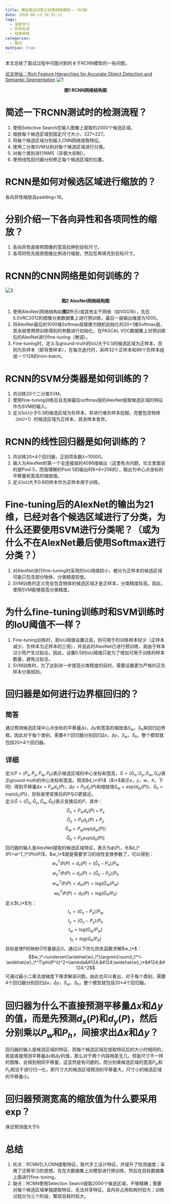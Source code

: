```yaml
---
title: 模拟面试问答之经典网络模型一：RCNN
date: 2020-06-13 18:55:11
tags:
  - 深度学习
  - 目标检测
  - 经典网络
categories:
  - 面试
mathjax: true
---
```


本文总结了面试过程中可能问到的关于RCNN模型的一些问题。

[论文地址：Rich Feature Hierarchies for Accurate Object Detection and Semantic Segmentation](https://arxiv.org/abs/1311.2524)
![1](./RCNN.assets/1.png)

<center><b>图1 RCNN网络结构图</b></center>

<!--more-->

# 简述一下RCNN测试时的检测流程？
1. 使用Selective Search在输入图像上提取约2000个候选区域。
2. 缩放每个候选区域到固定尺寸大小，227×227。
3. 将每个候选区域分别输入CNN网络提取特征。
4. 使用二分类SVM分别对每个候选区域进行分类。
5. 对每个类别进行NMS（非极大抑制）。
6. 使用线性回归器分别修正每个候选区域的位置。

# RCNN是如何对候选区域进行缩放的？
各向异性缩放且padding=16。

# 分别介绍一下各向异性和各项同性的缩放？
1. 各向异性直接把图像的宽高拉伸到目标尺寸。
2. 各项同性先按原图像比例进行缩放，然后在再填充到目标尺寸。

# RCNN的CNN网络是如何训练的？
![2](./RCNN.assets/2.jpg)
<center><b>图2 AlexNet网络结构图</b></center>

1. 使用AlexNet(网络结构如**图2**所示)或其他主干网络（如VGG16），先在ILSVRC2012的图像分类数据集上进行预训练，最后一层输出维度为1000。
2. 将AlexNet最后的1000维Softmax层替换为随机初始化的20+1维Softmax层，其余层使用预训练得到的参数进行初始化，在PASCAL VOC数据集上对预训练后的AlexNet进行fine-tuning（微调）。
3. Fine-tuning时，定义与ground-truth的IoU大于0.5的候选区域为正样本，否则为负样本（即背景样本），在每次迭代时，采样32个正样本和96个负样本组成一个128的mini-batch。

# RCNN的SVM分类器是如何训练的？
1. 共训练20个二分类SVM。
2. 使用fine-tuning训练后且去掉最后softmax层的AlexNet提取候选区域的特征作为SVM的输入。
3. 定义IoU小于0.3的候选区域为负样本，并进行难负样本挖掘，完整包含物体（IoU=1）的候选区域为正样本，其余样本舍弃。

# RCNN的线性回归器是如何训练的？
1. 共训练20×4个回归器，正则项系数$\lambda$=10000。
2. 输入为AlexNet的第一个全连接层的4096维输出（这里有点问题，论文里面说的是Pool 5，而我理解的Pool 5的输出时6×6×256的），输出为中心点坐标的平移量和宽高的缩放值。
3. 定义IoU大于0.6的样本作为正样本用于训练。

# Fine-tuning后的AlexNet的输出为21维，已经对各个候选区域进行了分类，为什么还要使用SVM进行分类呢？（或为什么不在AlexNet最后使用Softmax进行分类？）
1. 对AlexNet进行fine-tuning时采用的IoU阈值较小，被分为正样本的候选区域可能只包含部分物体，分类精度较低。
2. SVM训练时定义完全包含物体的候选区域才是正样本，分类精度较高。因此，使用SVM能够提高分类精度。

# 为什么fine-tuning训练时和SVM训练时的IoU阈值不一样？
1. Fine-tuning训练时，若IoU阈值设置过高，则可用于的训练样本较少（正样本减少，负样本为正样本的三倍），并且此时AlexNet已进行预训练，易由于样本过少而产生过拟合。因此，设置0.5的IoU阈值只是为了增加可用于训练的样本数量，避免过拟合。  
2. SVM训练时，为了达到进一步提高分类精度的目的，需要设置更为严格的正负样本分类规则。

# 回归器是如何进行边界框回归的？
## 简答
通过预测候选区域中心点坐标的平移量$\Delta x$，$\Delta y$和宽高的缩放值$S_w$，$S_h$来回归边界框。因此对于每个类别，需要4个回归器分别回归$\Delta x$，$\Delta y$，$S_w$，$S_h$，整个模型就包括20×4个回归器。

## 详细
定义$P=(P_x,P_y,P_w,P_h)$表示候选区域的中心坐标和宽高，$G=(G_x,G_y,G_w,G_h)$表示ground-truth的中心坐标和宽高。预测$d_\*(P)$（$\*$表示$x$，$y$，$w$，$h$，下同）得到平移量$\Delta x=P_wd_x(P)$，$\Delta y=P_hd_y(P)$和缩放值$S_w=exp(d_w(P))$，$S_h=exp(d_h(P))$，目标是使变换后的P与G更接近。  
定义$\widehat{G}=(\widehat{G}_x,\widehat{G}_y,\widehat{G}_w,\widehat{G}_h)$表示变换后的$P$，其中：
$$\widehat{G}_x=P_wd_x(P)+P_x$$
$$\widehat{G}_y=P_hd_y(P)+P_y$$
$$\widehat{G}_w=P_wexp(d_w(P))$$
$$\widehat{G}_h=P_hexp(d_h(P))$$
回归器的输入是AlexNet提取的候选区域特征，表示为$\phi(P)$，令$d_\*(P)=w^T_\*\Phi(P)$，$w_\*$就是需要学习的线性变换参数了，可以得到：
$$w^T_x\Phi(P)=d_x(P)=(\widehat{G}_x-P_x)/P_w$$
$$w^T_y\Phi(P)=d_y(P)=(\widehat{G}_y-P_y)/P_h$$
$$w^T_w\Phi(P)=d_w(P)=log(\widehat{G}_w/P_w)$$
$$w^T_h\Phi(P)=d_h(P)=log(\widehat{G}_h/P_h)$$
定义$t_\*$为：
$$t_x=(G_x-P_x)/P_w$$
$$t_y=(G_y-P_y)/P_h$$
$$t_w=log(G_w/P_w)$$
$$t_h=log(G_h/P_h)$$
目标是使P的映射$\widehat{G}$尽量接近$G$，通过以下优化损失函数求解$w_\*$：
$$w_\*=\underset{\widehat{w}_\*}{argmin}\sum(t_\*^i-\widehat{w}_\*^T\phi(P^i))^2+\lambda&#124;&#124;\widehat{w}_\*&#124;&#124;^2$$
可通过最小二乘法或梯度下降求解该问题。由此也可以看出，对于每个类别，需要4个回归器分别回归$\Delta x$，$\Delta y$，$S_w$，$S_h$，整个模型就包括20×4个回归器。

# 回归器为什么不直接预测平移量$\Delta x$和$\Delta y$的值，而是先预测$d_x(P)$和$d_y(P)$，然后分别乘以$P_w$和$P_h$，间接求出$\Delta x$和$\Delta y$？
回归器的输入是候选区域的特征，而每个候选区域在提取特征后的大小时相同的，若是直接预测平移量$\Delta x$和$\Delta y$的值，那么对于两个内容相差无几，但是尺寸不一样的图像，会得到相同平移量，这显然是有问题的。而分别乘候选区域的宽高$P_w$和$P_h$相当于进行归一化，即尺寸大的候选区域预测的平移量大，尺寸小的候选区域的平移量小。

# 回归器预测宽高的缩放值为什么要采用exp？
保证预测值大于0.

# 总结
1. 优点：RCNN引入CNN提取特征，取代手工设计特征，并提升了检测速度；采用了迁移学习的思想，先在大数据集上对模型进行预训练，然后在目标数据集上面进行fine-tuning。
2. 缺点：RCNN使用Selection Search提取2000个候选区域，不够精确；需要对每个候选区域单独提取特征，无法共享特征，且内存占用和耗时较大；训练过程分为三个阶段，繁琐且耗时较大。